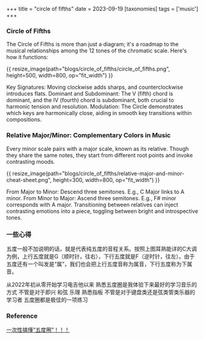 +++
title = "circle of fifths"
date = 2023-09-19
[taxonomies]
tags = ['music']
+++


### Circle of Fifths
The Circle of Fifths is more than just a diagram; it's a roadmap to the musical relationships among the 12 tones of the chromatic scale. Here's how it functions:

{{ resize_image(path="blogs/circle_of_fifths/circle_of_fifths.png", height=500, width=800, op="fit_width") }}

Key Signatures: Moving clockwise adds sharps, and counterclockwise introduces flats.
Dominant and Subdominant: The V (fifth) chord is dominant, and the IV (fourth) chord is subdominant, both crucial to harmonic tension and resolution.
Modulation: The Circle demonstrates which keys are harmonically close, aiding in smooth key transitions within compositions.

### Relative Major/Minor: Complementary Colors in Music
Every minor scale pairs with a major scale, known as its relative. Though they share the same notes, they start from different root points and invoke contrasting moods.

{{ resize_image(path="blogs/circle_of_fifths/relative-major-and-minor-cheat-sheet.png", height=300, width=800, op="fit_width") }}

From Major to Minor: Descend three semitones. E.g., C Major links to A minor.
From Minor to Major: Ascend three semitones. E.g., F# minor corresponds with A major.
Transitioning between relatives can inject contrasting emotions into a piece, toggling between bright and introspective tones.


### 一些心得
五度一般不加说明的话，就是代表纯五度的音程关系。按照上图耳熟能详的C大调为例，上行五度就是G（顺时针，往右），下行五度就是F（逆时针，往左）。由于五度还有一个叫发是“属”，我们也会把上行五度音称为属音，下行五度称为下属音。

从2022年初从零开始学习电吉他以来 熟悉五度圈是我体验下来最好的学习音乐的方式 不管是对于即兴 和弦 乐理 熟悉指板 不管是对于键盘类还是弦类管类乐器的学习者 五度圈都是极佳的一项练习  


### Reference
[一次性搞懂“五度圈”！！！](https://zhuanlan.zhihu.com/p/29877318)


